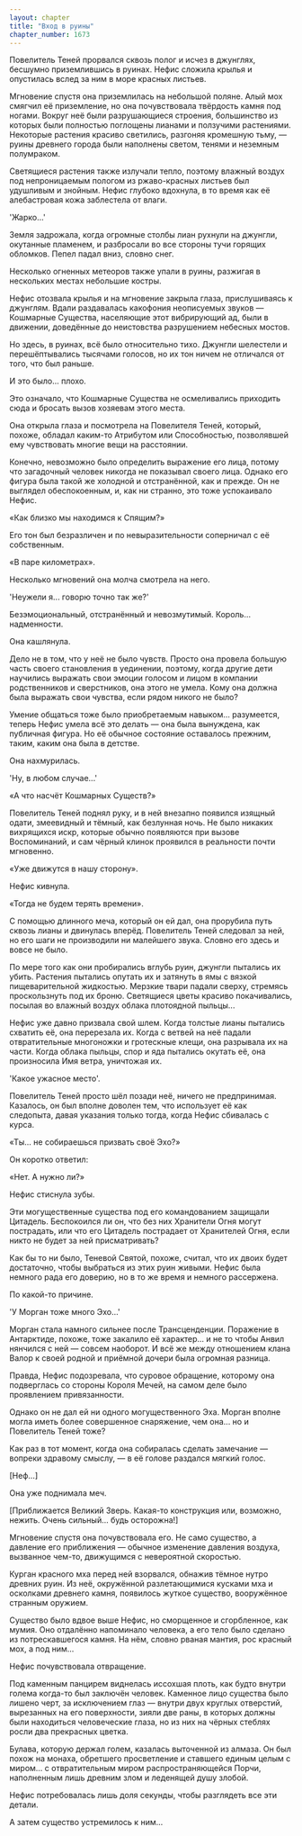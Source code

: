 ```yaml
---
layout: chapter
title: "Вход в руины"
chapter_number: 1673
---
```




Повелитель Теней прорвался сквозь полог и исчез в джунглях, бесшумно приземлившись в руинах. Нефис сложила крылья и опустилась вслед за ним в море красных листьев.

Мгновение спустя она приземлилась на небольшой поляне. Алый мох смягчил её приземление, но она почувствовала твёрдость камня под ногами. Вокруг неё были разрушающиеся строения, большинство из которых были полностью поглощены лианами и ползучими растениями. Некоторые растения красиво светились, разгоняя кромешную тьму, — руины древнего города были наполнены светом, тенями и неземным полумраком.

Светящиеся растения также излучали тепло, поэтому влажный воздух под непроницаемым пологом из ржаво-красных листьев был удушливым и знойным. Нефис глубоко вдохнула, в то время как её алебастровая кожа заблестела от влаги.

'Жарко...'

Земля задрожала, когда огромные столбы лиан рухнули на джунгли, окутанные пламенем, и разбросали во все стороны тучи горящих обломков. Пепел падал вниз, словно снег.

Несколько огненных метеоров также упали в руины, разжигая в нескольких местах небольшие костры.

Нефис отозвала крылья и на мгновение закрыла глаза, прислушиваясь к джунглям. Вдали раздавалась какофония неописуемых звуков — Кошмарные Существа, населяющие этот вибрирующий ад, были в движении, доведённые до неистовства разрушением небесных мостов.

Но здесь, в руинах, всё было относительно тихо. Джунгли шелестели и перешёптывались тысячами голосов, но их тон ничем не отличался от того, что был раньше.

И это было... плохо.

Это означало, что Кошмарные Существа не осмеливались приходить сюда и бросать вызов хозяевам этого места.

Она открыла глаза и посмотрела на Повелителя Теней, который, похоже, обладал каким-то Атрибутом или Способностью, позволявшей ему чувствовать многие вещи на расстоянии.

Конечно, невозможно было определить выражение его лица, потому что загадочный человек никогда не показывал своего лица. Однако его фигура была такой же холодной и отстранённой, как и прежде. Он не выглядел обеспокоенным, и, как ни странно, это тоже успокаивало Нефис.

«Как близко мы находимся к Спящим?»

Его тон был безразличен и по невыразительности соперничал с её собственным.

«В паре километрах».

Несколько мгновений она молча смотрела на него.

'Неужели я... говорю точно так же?'

Безэмоциональный, отстранённый и невозмутимый. Король... надменности.

Она кашлянула.

Дело не в том, что у неё не было чувств. Просто она провела большую часть своего становления в уединении, поэтому, когда другие дети научились выражать свои эмоции голосом и лицом в компании родственников и сверстников, она этого не умела. Кому она должна была выражать свои чувства, если рядом никого не было?

Умение общаться тоже было приобретаемым навыком... разумеется, теперь Нефис умела всё это делать — она была вынуждена, как публичная фигура. Но её обычное состояние оставалось прежним, таким, каким она была в детстве.

Она нахмурилась.

'Ну, в любом случае...'

«А что насчёт Кошмарных Существ?»

Повелитель Теней поднял руку, и в ней внезапно появился изящный одати, змеевидный и тёмный, как безлунная ночь. Не было никаких вихрящихся искр, которые обычно появляются при вызове Воспоминаний, и сам чёрный клинок проявился в реальности почти мгновенно.

«Уже движутся в нашу сторону».

Нефис кивнула.

«Тогда не будем терять времени».

С помощью длинного меча, который он ей дал, она прорубила путь сквозь лианы и двинулась вперёд. Повелитель Теней следовал за ней, но его шаги не производили ни малейшего звука. Словно его здесь и вовсе не было.

По мере того как они пробирались вглубь руин, джунгли пытались их убить. Растения пытались опутать их и затянуть в ямы с вязкой пищеварительной жидкостью. Мерзкие твари падали сверху, стремясь проскользнуть под их броню. Светящиеся цветы красиво покачивались, посылая во влажный воздух облака плотоядной пыльцы...

Нефис уже давно призвала свой шлем. Когда толстые лианы пытались схватить её, она перерезала их. Когда с ветвей на неё падали отвратительные многоножки и гротескные клещи, она разрывала их на части. Когда облака пыльцы, спор и яда пытались окутать её, она произносила Имя ветра, уничтожая их.

'Какое ужасное место'.

Повелитель Теней просто шёл позади неё, ничего не предпринимая. Казалось, он был вполне доволен тем, что использует её как следопыта, давая указания только тогда, когда Нефис сбивалась с курса.

«Ты... не собираешься призвать своё Эхо?»

Он коротко ответил:

«Нет. А нужно ли?»

Нефис стиснула зубы.

Эти могущественные существа под его командованием защищали Цитадель. Беспокоился ли он, что без них Хранители Огня могут пострадать, или что его Цитадель пострадает от Хранителей Огня, если никто не будет за ней присматривать?

Как бы то ни было, Теневой Святой, похоже, считал, что их двоих будет достаточно, чтобы выбраться из этих руин живыми. Нефис была немного рада его доверию, но в то же время и немного рассержена.

По какой-то причине.

'У Морган тоже много Эхо...'

Морган стала намного сильнее после Трансценденции. Поражение в Антарктиде, похоже, тоже закалило её характер... и не то чтобы Анвил нянчился с ней — совсем наоборот. И всё же между отношением клана Валор к своей родной и приёмной дочери была огромная разница.

Правда, Нефис подозревала, что суровое обращение, которому она подверглась со стороны Короля Мечей, на самом деле было проявлением привязанности.

Однако он не дал ей ни одного могущественного Эха. Морган вполне могла иметь более совершенное снаряжение, чем она... но и Повелитель Теней тоже?

Как раз в тот момент, когда она собиралась сделать замечание — вопреки здравому смыслу, — в её голове раздался мягкий голос.

[Неф...]

Она уже поднимала меч.

[Приближается Великий Зверь. Какая-то конструкция или, возможно, нежить. Очень сильный... будь осторожна!]

Мгновение спустя она почувствовала его. Не само существо, а давление его приближения — обычное изменение давления воздуха, вызванное чем-то, движущимся с невероятной скоростью.

Курган красного мха перед ней взорвался, обнажив тёмное нутро древних руин. Из неё, окружённой разлетающимися кусками мха и осколками древнего камня, появилось жуткое существо, вооружённое странным оружием.

Существо было вдвое выше Нефис, но сморщенное и сгорбленное, как мумия. Оно отдалённо напоминало человека, а его тело было сделано из потрескавшегося камня. На нём, словно рваная мантия, рос красный мох, а под ним...

Нефис почувствовала отвращение.

Под каменным панцирем виднелась иссохшая плоть, как будто внутри голема когда-то был заключён человек. Каменное лицо существа было лишено черт, за исключением глаз — внутри двух круглых отверстий, вырезанных на его поверхности, зияли две раны, в которых должны были находиться человеческие глаза, но из них на чёрных стеблях росли два прекрасных цветка.

Булава, которую держал голем, казалась выточенной из алмаза. Он был похож на монаха, обретшего просветление и ставшего единым целым с миром... с отвратительным миром распространяющейся Порчи, наполненным лишь древним злом и леденящей душу злобой.

Нефис потребовалась лишь доля секунды, чтобы разглядеть все эти детали.

А затем существо устремилось к ним...

